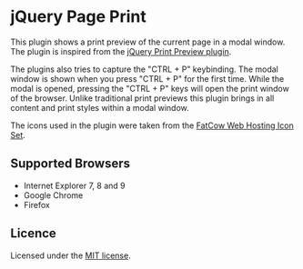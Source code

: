 # jQuery Page Print
This plugin shows a print preview of the current page in a modal window.
The plugin is inspired from the [jQuery Print Preview plugin](https://github.com/etimbo/jquery-print-preview-plugin).

The plugins also tries to capture the "CTRL + P" keybinding. The modal window is shown when you press "CTRL + P" for the first time. While the modal is opened, pressing the "CTRL + P" keys will open the print window of the browser.
Unlike traditional print previews this plugin brings in all content and print styles within a modal window.

The icons used in the plugin were taken from the [FatCow Web Hosting Icon Set](http://www.fatcow.com/free-icons).

## Supported Browsers
- Internet Explorer 7, 8 and 9
- Google Chrome
- Firefox

## Licence
Licensed under the [MIT license](http://www.opensource.org/licenses/mit-license.php).